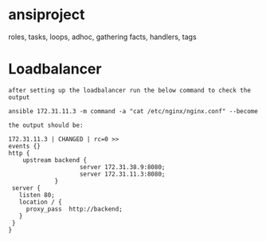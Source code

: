 # ansiproject
roles, tasks, loops, adhoc, gathering facts, handlers, tags

# Loadbalancer
```
after setting up the loadbalancer run the below command to check the output

ansible 172.31.11.3 -m command -a "cat /etc/nginx/nginx.conf" --become

the output should be:

172.31.11.3 | CHANGED | rc=0 >>
events {}
http {
    upstream backend {
                    server 172.31.38.9:8080;
                    server 172.31.11.3:8080;
             }
 server {
   listen 80;
   location / {
     proxy_pass  http://backend;
   }
 }
}


```
